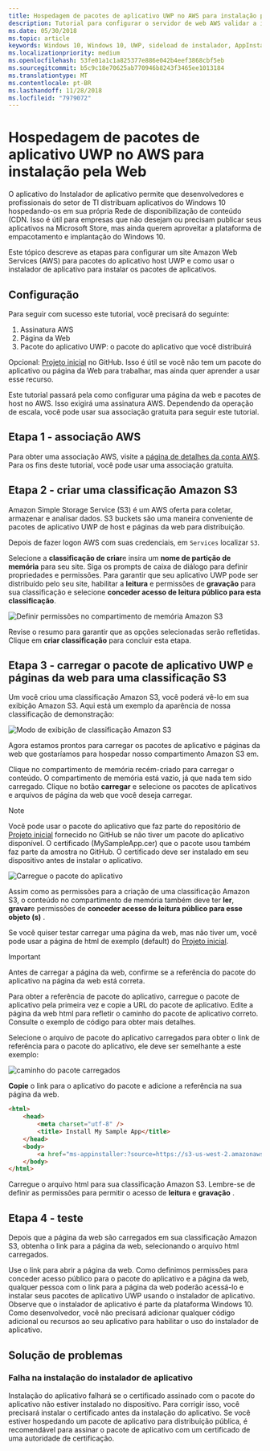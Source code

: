 ```yaml
---
title: Hospedagem de pacotes de aplicativo UWP no AWS para instalação pela Web
description: Tutorial para configurar o servidor de web AWS validar a instalação do aplicativo por meio do instalador de aplicativo do aplicativo
ms.date: 05/30/2018
ms.topic: article
keywords: Windows 10, Windows 10, UWP, sideload de instalador, AppInstaller, aplicativo, relacionados pacotes opcionais, definidos, AWS
ms.localizationpriority: medium
ms.openlocfilehash: 53fe01a1c1a825377e886e042b4eef3868cbf5eb
ms.sourcegitcommit: b5c9c18e70625ab770946b8243f3465ee1013184
ms.translationtype: MT
ms.contentlocale: pt-BR
ms.lasthandoff: 11/28/2018
ms.locfileid: "7979072"
---
```

# <a name="hosting-uwp-app-packages-on-aws-for-web-install"></a>Hospedagem de pacotes de aplicativo UWP no AWS para instalação pela Web

O aplicativo do Instalador de aplicativo permite que desenvolvedores e profissionais do setor de TI distribuam aplicativos do Windows 10 hospedando-os em sua própria Rede de disponibilização de conteúdo (CDN. Isso é útil para empresas que não desejam ou precisam publicar seus aplicativos na Microsoft Store, mas ainda querem aproveitar a plataforma de empacotamento e implantação do Windows 10.

Este tópico descreve as etapas para configurar um site Amazon Web Services (AWS) para pacotes do aplicativo host UWP e como usar o instalador de aplicativo para instalar os pacotes de aplicativos.

## <a name="setup"></a>Configuração

Para seguir com sucesso este tutorial, você precisará do seguinte:
 
1. Assinatura AWS 
2. Página da Web
3. Pacote do aplicativo UWP: o pacote do aplicativo que você distribuirá

Opcional: [Projeto inicial](https://github.com/AppInstaller/MySampleWebApp) no GitHub. Isso é útil se você não tem um pacote do aplicativo ou página da Web para trabalhar, mas ainda quer aprender a usar esse recurso.

Este tutorial passará pela como configurar uma página da web e pacotes de host no AWS. Isso exigirá uma assinatura AWS. Dependendo da operação de escala, você pode usar sua associação gratuita para seguir este tutorial. 

## <a name="step-1---aws-membership"></a>Etapa 1 - associação AWS
Para obter uma associação AWS, visite a [página de detalhes da conta AWS](https://aws.amazon.com/free/). Para os fins deste tutorial, você pode usar uma associação gratuita.

## <a name="step-2---create-an-amazon-s3-bucket"></a>Etapa 2 - criar uma classificação Amazon S3

Amazon Simple Storage Service (S3) é um AWS oferta para coletar, armazenar e analisar dados. S3 buckets são uma maneira conveniente de pacotes de aplicativo UWP de host e páginas da web para distribuição. 

Depois de fazer logon AWS com suas credenciais, em `Services` localizar `S3`. 

Selecione a **classificação de criar**e insira um **nome de partição de memória** para seu site. Siga os prompts de caixa de diálogo para definir propriedades e permissões. Para garantir que seu aplicativo UWP pode ser distribuído pelo seu site, habilitar a **leitura** e permissões de **gravação** para sua classificação e selecione **conceder acesso de leitura público para esta classificação**.

![Definir permissões no compartimento de memória Amazon S3](images/aws-permissions.png) 

Revise o resumo para garantir que as opções selecionadas serão refletidas. Clique em **criar classificação** para concluir esta etapa. 

## <a name="step-3---upload-uwp-app-package-and-web-pages-to-an-s3-bucket"></a>Etapa 3 - carregar o pacote de aplicativo UWP e páginas da web para uma classificação S3

Um você criou uma classificação Amazon S3, você poderá vê-lo em sua exibição Amazon S3. Aqui está um exemplo da aparência de nossa classificação de demonstração:

![Modo de exibição de classificação Amazon S3](images/aws-post-create.png)

Agora estamos prontos para carregar os pacotes de aplicativo e páginas da web que gostaríamos para hospedar nosso compartimento Amazon S3 em. 

Clique no compartimento de memória recém-criado para carregar o conteúdo. O compartimento de memória está vazio, já que nada tem sido carregado. Clique no botão **carregar** e selecione os pacotes de aplicativos e arquivos de página da web que você deseja carregar.

> [!NOTE]
> Você pode usar o pacote do aplicativo que faz parte do repositório de [Projeto inicial](https://github.com/AppInstaller/MySampleWebApp) fornecido no GitHub se não tiver um pacote do aplicativo disponível. O certificado (MySampleApp.cer) que o pacote usou também faz parte da amostra no GitHub. O certificado deve ser instalado em seu dispositivo antes de instalar o aplicativo.

![Carregue o pacote do aplicativo](images/aws-upload-package.png)

Assim como as permissões para a criação de uma classificação Amazon S3, o conteúdo no compartimento de memória também deve ter **ler**, **gravar**e permissões de **conceder acesso de leitura público para esse objeto (s)** .

Se você quiser testar carregar uma página da web, mas não tiver um, você pode usar a página de html de exemplo (default) do [Projeto inicial](https://github.com/AppInstaller/MySampleWebApp/blob/master/MySampleWebApp/default.html).

> [!IMPORTANT]
> Antes de carregar a página da web, confirme se a referência do pacote do aplicativo na página da web está correta. 

Para obter a referência de pacote do aplicativo, carregue o pacote de aplicativo pela primeira vez e copie a URL do pacote de aplicativo. Edite a página da web html para refletir o caminho do pacote de aplicativo correto. Consulte o exemplo de código para obter mais detalhes. 

Selecione o arquivo de pacote do aplicativo carregados para obter o link de referência para o pacote do aplicativo, ele deve ser semelhante a este exemplo:

![caminho do pacote carregados](images/aws-package-path.png)

**Copie** o link para o aplicativo do pacote e adicione a referência na sua página da web. 

```html
<html>
    <head>
        <meta charset="utf-8" />
        <title> Install My Sample App</title>
    </head>
    <body>
        <a href="ms-appinstaller:?source=https://s3-us-west-2.amazonaws.com/appinstaller-aws-demo/MySampleApp.appxbundle"> Install My Sample App</a>
    </body>
</html>
```
Carregue o arquivo html para sua classificação Amazon S3. Lembre-se de definir as permissões para permitir o acesso de **leitura** e **gravação** .

## <a name="step-4---test"></a>Etapa 4 - teste

Depois que a página da web são carregados em sua classificação Amazon S3, obtenha o link para a página da web, selecionando o arquivo html carregados.

Use o link para abrir a página da web. Como definimos permissões para conceder acesso público para o pacote do aplicativo e a página da web, qualquer pessoa com o link para a página da web poderão acessá-lo e instalar seus pacotes de aplicativo UWP usando o instalador de aplicativo. Observe que o instalador de aplicativo é parte da plataforma Windows 10. Como desenvolvedor, você não precisará adicionar qualquer código adicional ou recursos ao seu aplicativo para habilitar o uso do instalador de aplicativo. 

## <a name="troubleshooting"></a>Solução de problemas

### <a name="app-installer-fails-to-install"></a>Falha na instalação do instalador de aplicativo 

Instalação do aplicativo falhará se o certificado assinado com o pacote do aplicativo não estiver instalado no dispositivo. Para corrigir isso, você precisará instalar o certificado antes da instalação do aplicativo. Se você estiver hospedando um pacote de aplicativo para distribuição pública, é recomendável para assinar o pacote de aplicativo com um certificado de uma autoridade de certificação. 


